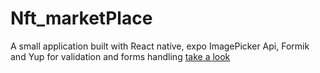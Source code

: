 # Nft_marketPlace
A small application built with React native, expo ImagePicker Api, Formik and Yup for validation and forms handling
[take a look](https://snack.expo.dev/@misouli/nft_marketplace)
